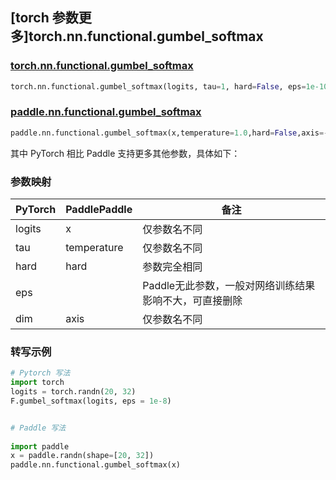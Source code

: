 ## [torch 参数更多]torch.nn.functional.gumbel_softmax

### [torch.nn.functional.gumbel_softmax](https://pytorch.org/docs/stable/generated/torch.nn.functional.gumbel_softmax.html?highlight=gumbel_softmax#torch.nn.functional.gumbel_softmax)

```python
torch.nn.functional.gumbel_softmax(logits, tau=1, hard=False, eps=1e-10, dim=- 1)
```

### [paddle.nn.functional.gumbel_softmax](https://www.paddlepaddle.org.cn/documentation/docs/zh/api/paddle/nn/functional/gumbel_softmax_cn.html#gumbel-softmax)

```python
paddle.nn.functional.gumbel_softmax(x,temperature=1.0,hard=False,axis=-1,name=None)
```

其中 PyTorch 相比 Paddle 支持更多其他参数，具体如下：

### 参数映射
| PyTorch | PaddlePaddle | 备注                           |
|--------|--------------|------------------------------|
| logits | x            | 仅参数名不同                         |
| tau    | temperature  | 仅参数名不同                        |
| hard   | hard             | 参数完全相同 |
| eps    |              | Paddle无此参数，一般对网络训练结果影响不大，可直接删除                       |
| dim    |axis| 仅参数名不同                         |

### 转写示例

```python
# Pytorch 写法
import torch
logits = torch.randn(20, 32)
F.gumbel_softmax(logits, eps = 1e-8)


# Paddle 写法
 
import paddle
x = paddle.randn(shape=[20, 32])
paddle.nn.functional.gumbel_softmax(x)


```

